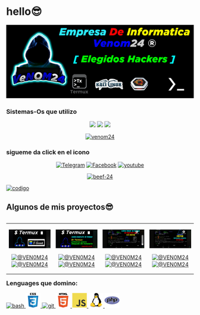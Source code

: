 # hello😎

![Banner_Git](https://raw.githubusercontent.com/venom-24/venom-24/main/img/Banner.webp) </a>
### Sistemas-Os que utilizo
<p align="center">
<img  src="https://img.shields.io/badge/linux-black?style=for-the-badge&logo=linux">
<img  src="https://img.shields.io/badge/kalilinux-black?style=for-the-badge&logo=kalilinux&logoColor=00ffff">
<img  src="https://img.shields.io/badge/ubuntu-black?style=for-the-badge&logo=ubuntu">
</p>

<p align="center"><a href="https://github.com/venom-24"><img title="venom24" src="https://github-readme-stats.vercel.app/api?username=venom-24&show_icons=true&include_all_commits=true&theme=tokyonight&cache_seconds=3200"></a> </p>


### sigueme da click en el icono
<p align="center">
<a href=https://t.me/Vnom24><img title="Telegram" src="https://img.shields.io/badge/Telegram-black?style=for-the-badge&logo=telegram"></a>
<a href=https://www.facebook.com/Venom24termuxavanzado><img title="Facebook" src="https://img.shields.io/badge/Fanpage-black?style=for-the-badge&logo=Facebook"></a>
<a href="https://www.youtube.com/c/Venom24Termux"><img title="youtube" src="https://img.shields.io/badge/YouTube-VeNOM24-red?style=for-the-badge&logo=Youtube"></a>
</p>


<p align="center">
<a href="https://github.com/venom-24/beef-24"><img title="beef-24" src="https://github-readme-stats.vercel.app/api/pin/?username=venom-24&repo=beef-24&theme=radical"></a>
</p>
<a href="https://github.com/venom-24/codigo"><img title="codigo" src="https://github-readme-stats.vercel.app/api/pin/?username=venom-24&repo=codigo&theme=radical"></a>
</p>

<div id="proyectos">                                                                           <h2 >Algunos de mis proyectos😎 </h2>
<table align="left" >
<tr border="none">                                                                             <td width="25%" align="center">                                                                <p align="center">
<a href="https://youtu.be/58pj4GEncYM?si=FiG-mCdsXzpTS8ig" title="Go to Source">               <img align="center" width=100% src="https://raw.githubusercontent.com/venom-24/venom-24/main/img/install_termux_fdroid.webp" alt="VIDEO" /></a>
</p>                                                                                           <p align="center">
<a href="https://youtu.be/58pj4GEncYM?si=FiG-mCdsXzpTS8ig" target="blank"><img align="center" src="https://img.shields.io/badge/YouTube-FF0000?style=for-the-badge&logo=youtube&logoColor=white" alt="@VEN0M24"  /></a>                                     <a href="https://github.com/venom-24" target="blank"><img align="center" src="https://img.shields.io/badge/GitHub-100000?style=for-the-badge&logo=github&logoColor=white" alt="@VEN0M24" /></a>
    </p>                                                                                            </td>

 <td width="25%" align="center">
    <p align="center">
     <a href="https://youtu.be/zm5nGh2PPBI?si=SFpFPoLLzFe52fMe" title="Go to Source">        <img align="center" width=100% src="https://raw.githubusercontent.com/venom-24/venom-24/main/img/termux_primeros_pasos.webp"   alt="VIDEO" /></a>                                    </p>                                                                                          <p align="center">                                                                             <a href="https://youtu.be/zm5nGh2PPBI?si=SFpFPoLLzFe52fMe" target="blank"><img align="center" src="https://img.shields.io/badge/YouTube-FF0000?style=for-the-badge&logo=youtube&logoColor=white" alt="@VEN0M24"/></a>                                        <a href="https://github.com/venom-24" target="blank"><img align="center" src="https://img.shields.io/badge/GitHub-100000?style=for-the-badge&logo=github&logoColor=white" alt="@VEN0M24" /></a>
    </p>                                </td>

<td width="25%" align="center">
    <p align="center">
     <a href="https://youtu.be/v6rsSs-B7mA?si=zIjZQOV3o3z_-R0J" title="Go to Source">
 <img align="center" width=100% src="https://raw.githubusercontent.com/venom-24/venom-24/main/img/termux_login.webp"   alt="VIDEO" /></a>
      </p>
    <p align="center">                                                                         <a href="https://youtu.be/v6rsSs-B7mA?si=zIjZQOV3o3z_-R0J" target="blank">
<img align="center" src="https://img.shields.io/badge/YouTube-FF0000?style=for-thebadge&logo=youtube&logoColor=white" alt="@VEN0M24"  /></a>                                                                                                              <a href="https://github.com/venom-24" target="blank"><img align="center" src="https://img.shields.io/badge/GitHub-100000?style=for-thebadge&logo=github&logoColor=white" alt="@VEN0M24" /></a>
    </p>
</td>

<td width="25%" align="center">
<p align="center">                                                                              <a href="https://youtu.be/W1eD-tJEt0E?si=eASeUpkI8EXDet81" title="Go to Source">
    <img align="center" width=100% src="https://raw.githubusercontent.com/venom-24/venom-24/main/img/ataque_ddos_sql.webp"   alt="VIDEO" /></a>                                         </p>
    <p align="center">                                                                          <a href="https://youtu.be/W1eD-tJEt0E?si=eASeUpkI8EXDet81" target="blank"> 
<img align="center" src="https://img.shields.io/badge/YouTube-FF0000?style=for-the-badge&logo=youtube&logoColor=white" alt="@VEN0M24"  /
></a>
      <a href="https://github.com/venom-24" target="blank"><img align="center" src="https://img.shields.io/badge/GitHub-100000?style=forthebadge&logo=github&logoColor=white" alt="@VEN0M24" /></a>
    </p>
</td>
<!------------------------->
                                                                              </tr>
</table>
  </div>
  <br>
<br><br>
 <br><br>
<h3 align="left">Lenguages que domino:</h3>
<p align="left"> <a href="https://www.gnu.org/software/bash/" target="_blank" rel="noreferrer"> <img src="https://www.vectorlogo.zone/logos/gnu_bash/gnu_bash-icon.svg" alt="bash" width="40" height="40"/> </a> <a href="https://www.w3schools.com/css/" target="_blank" rel="noreferrer"> <img src="https://raw.githubusercontent.com/devicons/devicon/master/icons/css3/css3-original-wordmark.svg" alt="css3" width="40" height="40"/> </a> <a href="https://git-scm.com/" target="_blank" rel="noreferrer"> <img src="https://www.vectorlogo.zone/logos/git-scm/git-scm-icon.svg" alt="git" width="40" height="40"/> </a> <a href="https://www.w3.org/html/" target="_blank" rel="noreferrer"> <img src="https://raw.githubusercontent.com/devicons/devicon/master/icons/html5/html5-original-wordmark.svg" alt="html5" width="40" height="40"/> </a> <a href="https://developer.mozilla.org/en-US/docs/Web/JavaScript" target="_blank" rel="noreferrer"> <img src="https://raw.githubusercontent.com/devicons/devicon/master/icons/javascript/javascript-original.svg" alt="javascript" width="40" height="40"/> </a> <a href="https://www.linux.org/" target="_blank" rel="noreferrer"> <img src="https://raw.githubusercontent.com/devicons/devicon/master/icons/linux/linux-original.svg" alt="linux" width="40" height="40"/> </a> <a href="https://www.php.net" target="_blank" rel="noreferrer"> <img src="https://raw.githubusercontent.com/devicons/devicon/master/icons/php/php-original.svg" alt="php" width="40" height="40"/> </a> </p>
                  

